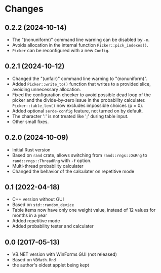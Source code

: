 # Changes

## 0.2.2 (2024-10-14)
* The "(nonuniform)" command line warning can be disabled by `-n`.
* Avoids allocation in the internal function `Picker::pick_indexes()`.
* `Picker` can be reconfigured with a new `Config`.

## 0.2.1 (2024-10-12)
* Changed the "(unfair)" command line warning to "(nonuniform)".
* Added `Picker::write_to()` function that writes to a provided slice, avoiding unnecessary allocation.
* Fixed the configuration checker to avoid possible dead loop of the picker and the divide-by-zero issue in the probability calculater. `Picker::table_len()` now excludes impossible choices (p = 0).
* Added optional `serde-config` feature, not turned on by default.
* The character ':' is not treated like ';' during table input.
* Other small fixes.

## 0.2.0 (2024-10-09)
* Initial Rust version
* Based on `rand` crate, allows switching from `rand::rngs::OsRng` to `rand::rngs::ThreadRng` with `-f` option.
* Multi-thread probability calculater
* Changed the behavior of the calculater on repetitive mode

## 0.1 (2022-04-18)
* C++ version without GUI
* Based on `std::random_device`
* Table items now have only one weight value, instead of 12 values for months in a year
* Added repetitive mode
* Added probability tester and calculater

## 0.0 (2017-05-13)
* VB.NET version with WinForms GUI (not released)
* Based on `VBMath.Rnd`
* the author's oldest applet being kept
